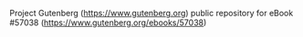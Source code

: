 Project Gutenberg (https://www.gutenberg.org) public repository for
eBook #57038 (https://www.gutenberg.org/ebooks/57038)
